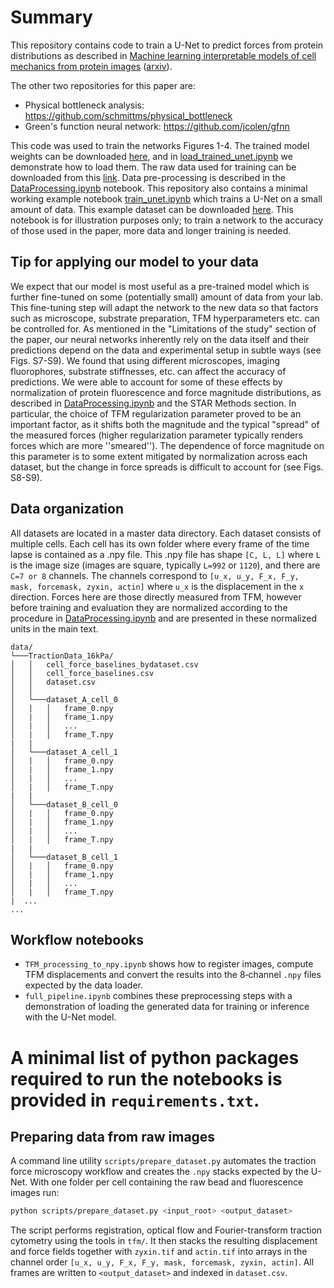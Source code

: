 
# Summary

This repository contains code to train a U-Net to predict forces from protein distributions as described in [Machine learning interpretable models of cell mechanics from protein images](https://www.cell.com/cell/fulltext/S0092-8674(23)01331-4) ([arxiv](https://arxiv.org/abs/2303.00176)).

The other two repositories for this paper are:
 - Physical bottleneck analysis: https://github.com/schmittms/physical_bottleneck
 - Green's function neural network: https://github.com/jcolen/gfnn

This code was used to train the networks Figures 1-4. The trained model weights can be downloaded [here](https://uchicago.box.com/s/o6gpcdaxzv9t6ffus81o6we2226k3jc9), and in [load_trained_unet.ipynb](load_trained_unet.ipynb) we demonstrate how to load them. The raw data used for training can be downloaded from this [link](https://uchicago.box.com/s/s0poevx1iaa8f6iywv59uftbimjuoss1). Data pre-processing is described in the [DataProcessing.ipynb](DataProcessing.ipynb) notebook. This repository also contains a minimal working example notebook [train_unet.ipynb](train_unet.ipynb) which trains a U-Net on a small amount of data. This example dataset can be downloaded [here](https://uchicago.box.com/s/axbn54r31amvrnfck82hjmz01qsvd0ox). This notebook is for illustration purposes only; to train a network to the accuracy of those used in the paper, more data and longer training is needed.

## Tip for applying our model to your data
We expect that our model is most useful as a pre-trained model which is further fine-tuned on some (potentially small) amount of data from your lab. This fine-tuning step will adapt the network to the new data so that factors such as microscope, substrate preparation, TFM hyperparameters etc. can be controlled for. As mentioned in the "Limitations of the study" section of the paper, our neural networks inherently rely on the data itself and their predictions depend on the data and experimental setup in subtle ways (see Figs. S7-S9). We found that using different microscopes, imaging fluorophores, substrate stiffnesses, etc. can affect the accuracy of predictions. We were able to account for some of these effects by normalization of protein fluorescence and force magnitude distributions, as described in [DataProcessing.ipynb](DataProcessing.ipynb) and the STAR Methods section. In particular, the choice of TFM regularization parameter proved to be an important factor, as it shifts both the magnitude and the typical "spread" of the measured forces (higher regularization parameter typically renders forces which are more ''smeared''). The dependence of force magnitude on this parameter is to some extent mitigated by normalization across each dataset, but the change in force spreads is difficult to account for (see Figs. S8-S9).

## Data organization

All datasets are located in a master data directory. Each dataset consists of multiple cells. Each cell has its own folder where every frame of the time lapse is contained as a .npy file. This .npy file has shape `[C, L, L]` where `L` is the image size (images are square, typically `L=992` or `1120`), and there are `C=7 or 8` channels. The channels correspond to `[u_x, u_y, F_x, F_y, mask, forcemask, zyxin, actin]` where `u_x` is the displacement in the `x` direction. Forces here are those directly measured from TFM, however before training and evaluation they are normalized according to the procedure in [DataProcessing.ipynb](DataProcessing.ipynb) and are presented in these normalized units in the main text.

```
data/
└───TractionData_16kPa/
│   │   cell_force_baselines_bydataset.csv
│   │   cell_force_baselines.csv
│   │   dataset.csv
│   │
│   └───dataset_A_cell_0
│   |   │   frame_0.npy
│   |   │   frame_1.npy
│   |   │   ...
│   |   │   frame_T.npy 
|   |
│   └───dataset_A_cell_1
│   |   │   frame_0.npy
│   |   │   frame_1.npy
│   |   │   ...
│   |   │   frame_T.npy
|   |
│   └───dataset_B_cell_0
│   |   │   frame_0.npy
│   |   │   frame_1.npy
│   |   │   ...
│   |   │   frame_T.npy 
|   |
│   └───dataset_B_cell_1
│   |   │   frame_0.npy
│   |   │   frame_1.npy
│   |   │   ...
│   |   │   frame_T.npy 
|  ...
...
```

## Workflow notebooks

- `TFM_processing_to_npy.ipynb` shows how to register images, compute TFM displacements and convert the results into the 8‑channel `.npy` files expected by the data loader.
- `full_pipeline.ipynb` combines these preprocessing steps with a demonstration of loading the generated data for training or inference with the U-Net model.

A minimal list of python packages required to run the notebooks is provided in `requirements.txt`.
=======
## Preparing data from raw images

A command line utility `scripts/prepare_dataset.py` automates the traction force
microscopy workflow and creates the `.npy` stacks expected by the U-Net. With one
folder per cell containing the raw bead and fluorescence images run:

```bash
python scripts/prepare_dataset.py <input_root> <output_dataset>
```

The script performs registration, optical flow and Fourier-transform traction
cytometry using the tools in `tfm/`. It then stacks the resulting displacement
and force fields together with `zyxin.tif` and `actin.tif` into arrays in the
channel order `[u_x, u_y, F_x, F_y, mask, forcemask, zyxin, actin]`. All frames
are written to `<output_dataset>` and indexed in `dataset.csv`.
